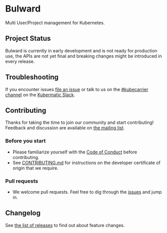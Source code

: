 # Bulward

Multi User/Project management for Kubernetes.

## Project Status

Bulward is currently in early development and is not ready for production use, the APIs are not yet final and breaking changes might be introduced in every release.

## Troubleshooting

If you encounter issues [file an issue][1] or talk to us on the [#kubecarrier channel][12] on the [Kubermatic Slack][15].

## Contributing

Thanks for taking the time to join our community and start contributing!
Feedback and discussion are available on [the mailing list][11].

### Before you start

* Please familiarize yourself with the [Code of Conduct][4] before contributing.
* See [CONTRIBUTING.md][2] for instructions on the developer certificate of origin that we require.

### Pull requests

* We welcome pull requests. Feel free to dig through the [issues][1] and jump in.

## Changelog

See [the list of releases][3] to find out about feature changes.

[1]: https://github.com/kubermatic/bulward/issues
[2]: https://github.com/kubermatic/bulward/blob/master/CONTRIBUTING.md
[3]: https://github.com/kubermatic/bulward/releases
[4]: https://github.com/kubermatic/bulward/blob/master/CODE_OF_CONDUCT.md

[11]: https://groups.google.com/forum/#!forum/loodse-dev
[12]: https://kubermatic.slack.com/messages/kubecarrier
[15]: http://slack.kubermatic.io/
